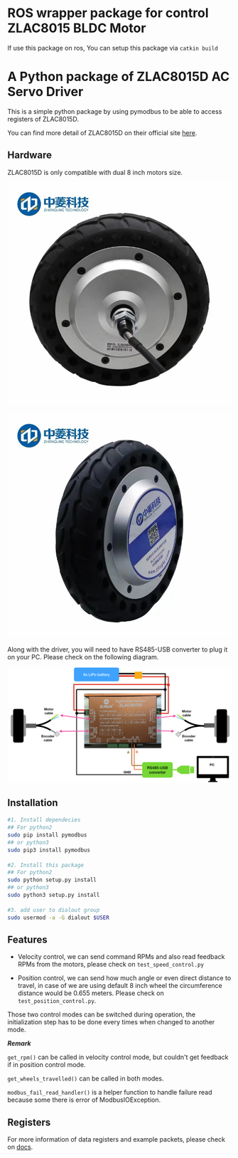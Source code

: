 # ROS wrapper package for control ZLAC8015 BLDC Motor
If use this package on ros, You can setup this package via ``catkin build``

# A Python package of ZLAC8015D AC Servo Driver

This is a simple python package by using pymodbus to be able to access registers of ZLAC8015D.

You can find more detail of ZLAC8015D on their official site [here](http://www.zlrobotmotor.com/info/401.html).

## Hardware

ZLAC8015D is only compatible with dual 8 inch motors size.

![](images/motor1.jpg)

![](images/motor2.jpg)

Along with the driver, you will need to have RS485-USB converter to plug it on your PC. Please check on the following diagram.

![](images/wiring_diagram.png)


## Installation
```sh
#1. Install dependecies
## For python2
sudo pip install pymodbus
## or python3
sudo pip3 install pymodbus

#2. Install this package
## For python2
sudo python setup.py install
## or python3
sudo python3 setup.py install

#3. add user to dialout group
sudo usermod -a -G dialout $USER
```
## Features

- Velocity control, we can send command RPMs and also read feedback RPMs from the motors, please check on `test_speed_control.py`

- Position control, we can send how much angle or even direct distance to travel, in case of we are using default 8 inch wheel the circumference distance would be 0.655 meters. Please check on `test_position_control.py`.

Those two control modes can be switched during operation, the initialization step has to be done every times when changed to another mode.

***Remark***

`get_rpm()` can be called in velocity control mode, but couldn't get feedback if in position control mode.

`get_wheels_travelled()` can be called in both modes.

`modbus_fail_read_handler()` is a helper function to handle failure read because some there is error of ModbusIOException.

## Registers

For more information of data registers and example packets, please check on [docs](./docs/).
